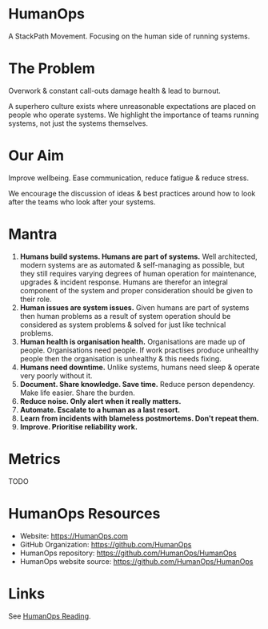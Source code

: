 # HumanOps
A StackPath Movement. Focusing on the human side of running systems.


# The Problem
Overwork & constant call-outs damage health & lead to burnout.

A superhero culture exists where unreasonable expectations are placed on people who operate systems. We highlight the importance of teams running systems, not just the systems themselves.


# Our Aim
Improve wellbeing. Ease communication, reduce fatigue & reduce stress.

We encourage the discussion of ideas & best practices around how to look after the teams who look after your systems.


# Mantra
1. **Humans build systems. Humans are part of systems.** Well architected, modern systems are as automated & self-managing as possible, but they still requires varying degrees of human operation for maintenance, upgrades & incident response. Humans are therefor an integral component of the system and proper consideration should be given to their role.
1. **Human issues are system issues.** Given humans are part of systems then human problems as a result of system operation should be considered as system problems & solved for just like technical problems.
1. **Human health is organisation health.** Organisations are made up of people. Organisations need people. If work practises produce unhealthy people then the organisation is unhealthy & this needs fixing.
1. **Humans need downtime.** Unlike systems, humans need sleep & operate very poorly without it.
1. **Document. Share knowledge. Save time.** Reduce person dependency. Make life easier. Share the burden.
1. **Reduce noise. Only alert when it really matters.** 
1. **Automate. Escalate to a human as a last resort.**
1. **Learn from incidents with blameless postmortems. Don't repeat them.**
1. **Improve. Prioritise reliability work.**


# Metrics
TODO


# HumanOps Resources
* Website: https://HumanOps.com
* GitHub Organization: https://github.com/HumanOps
* HumanOps repository: https://github.com/HumanOps/HumanOps
* HumanOps website source: https://github.com/HumanOps/HumanOps


# Links
See [HumanOps Reading](links.md).
